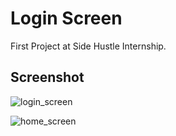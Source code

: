 # Login Screen

First Project at Side Hustle Internship.

## Screenshot
![login_screen](https://user-images.githubusercontent.com/50176100/97158231-70730580-1779-11eb-927d-e234e8e1c64f.png)

![home_screen](https://user-images.githubusercontent.com/50176100/97158216-6bae5180-1779-11eb-9ed8-d10342d33825.png)
